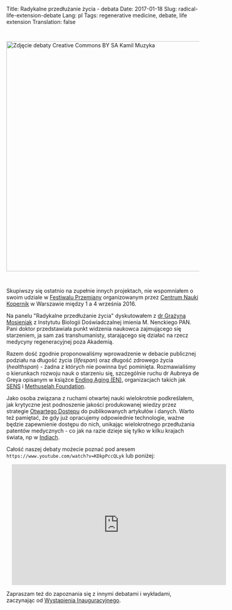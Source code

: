 Title: Radykalne przedłużanie życia - debata
Date: 2017-01-18
Slug: radical-life-extension-debate
Lang: pl
Tags: regenerative medicine, debate, life extension
Translation: false

<a
    href="/images/18_radical_life_extension_debate/debata.jpg"
    target="_blank">
<img
    title="Zdjęcie debaty Creative Commons BY SA Kamil Muzyka"
    class="article-img"
    src="/images/18_radical_life_extension_debate/debata.jpg"
    style="width: 600px; height: auto; margin: 2em auto 2em;">
</a>

Skupiwszy się ostatnio na zupełnie innych projektach, nie wspomniałem o swoim udziale w [Festiwalu Przemiany](http://www.przemianyfestiwal.pl/) organizowanym przez [Centrum Nauki Kopernik](http://www.kopernik.org.pl/) w Warszawie między 1 a 4 września 2016.

Na panelu "Radykalne przedłużanie życia" dyskutowałem z [dr Grażyną Mosieniak](http://www.nencki.gov.pl/pracownia-molekularnych-podstaw-starzenia) z Instytutu Biologii Doświadczalnej imienia M. Nenckiego PAN. Pani doktor przedstawiała punkt widzenia naukowca zajmującego się starzeniem, ja sam zaś transhumanisty, starającego się działać na rzecz medycyny regeneracyjnej poza Akademią.

Razem dość zgodnie proponowaliśmy wprowadzenie w debacie publicznej podziału na długość życia (_lifespan_) oraz długość zdrowego życia (_healthspan_) - żadna z których nie powinna być pominięta. Rozmawialiśmy o kierunkach rozwoju nauk o starzeniu się, szczególnie ruchu dr Aubreya de Greya opisanym w książce [Ending Aging (EN)](https://en.wikipedia.org/wiki/Ending_Aging), organizacjach takich jak [SENS](http://www.sens.org/) i [Methuselah Foundation](https://www.mfoundation.org/).

Jako osoba związana z ruchami otwartej nauki wielokrotnie podkreślałem, jak krytyczne jest podnoszenie jakości produkowanej wiedzy przez strategie [Otwartego Dostępu](https://pl.wikipedia.org/wiki/Otwarty_dost%C4%99p) do publikowanych artykułów i danych. Warto też pamiętać, że gdy już opracujemy odpowiednie technologie, ważne będzie zapewnienie dostępu do nich, unikając wielokrotnego przedłużania patentów medycznych - co jak na razie dzieje się tylko w kilku krajach świata, np w [Indiach](http://blogs.wsj.com/indiarealtime/2015/03/19/inside-india-indias-fight-against-big-pharma-patents-is-a-just-war/).

Całość naszej debaty możecie poznać pod aresem `https://www.youtube.com/watch?v=KDkpPccQLyk` lub poniżej:

<div style="margin: 1em; width: 100%; text-align: center">
  <iframe width="560" height="315" src="https://www.youtube.com/embed/KDkpPccQLyk" frameborder="0" allowfullscreen></iframe>
</div>

Zapraszam też do zapoznania się z innymi debatami i wykładami, zaczynając od [Wystąpienia Inauguracyjnego](https://www.youtube.com/watch?v=-xWz-ggvFuQ).
